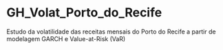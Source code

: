 # GH_Volat_Porto_do_Recife
 Estudo da volatilidade das receitas mensais do Porto do Recife a partir de modelagem GARCH e Value-at-Risk (VaR)
